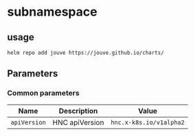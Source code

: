 # subnamespace

## usage

```console
helm repo add jouve https://jouve.github.io/charts/
```

## Parameters

### Common parameters

| Name         | Description    | Value                   |
| ------------ | -------------- | ----------------------- |
| `apiVersion` | HNC apiVersion | `hnc.x-k8s.io/v1alpha2` |

